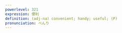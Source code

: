 ```yaml
---
powerlevel: 321
expression: 便利
definition: (adj-na) convenient; handy; useful; (P)
pronunciation: べんり
---
```


